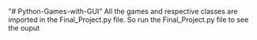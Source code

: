"# Python-Games-with-GUI" 
All the games and respective classes are imported in the Final_Project.py file. So run the Final_Project.py file to see the ouput
